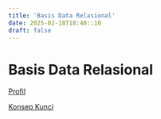 ```yaml
---
title: 'Basis Data Relasional'
date: 2025-02-18T18:40::10
draft: false
---
```


# Basis Data Relasional

[Profil](Basis%20Data%20Relasional%20a2b13652b4e94d04b6110ecb8aa73f18/Profil%203ad646efffb74971af326b37354652f0.md)

[Konsep Kunci](Basis%20Data%20Relasional%20a2b13652b4e94d04b6110ecb8aa73f18/Konsep%20Kunci%2073bcca77d4c445d6b3f0b2bf848ab2dc.md)
